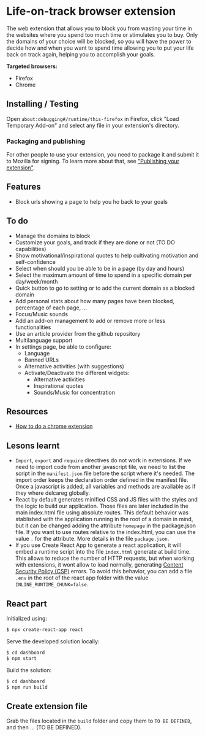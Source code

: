 # Life-on-track browser extension

The web extension that allows you to block you from wasting your time in the websites where you spend too much time or stimulates you to buy. Only the domains of your choice will be blocked, so you will have the power to decide how and when you want to spend time allowing you to put your life back on track again, helping you to accomplish your goals.

**Targeted browsers:**

- Firefox
- Chrome

## Installing / Testing

Open `about:debugging#/runtime/this-firefox` in Firefox, click "Load Temporary Add-on" and select any file in your extension's directory.

### Packaging and publishing

For other people to use your extension, you need to package it and submit it to Mozilla for signing. To learn more about that, see ["Publishing your extension"](https://developer.mozilla.org/en-US/docs/Mozilla/Add-ons/WebExtensions/Publishing_your_WebExtension).

## Features

- Block urls showing a page to help you ho back to your goals

## To do

- Manage the domains to block
- Customize your goals, and track if they are done or not (TO DO capabilities)
- Show motivational/inspirational quotes to help cultivating motivation and self-confidence
- Select when should you be able to be in a page (by day and hours)
- Select the maximum amount of time to spend in a specific domain per day/week/month
- Quick button to go to setting or to add the current domain as a blocked domain
- Add personal stats about how many pages have been blocked, percentage of each page, ...
- Focus/Music sounds
- Add an add-on management to add or remove more or less functionalities
- Use an article provider from the github repository
- Multilanguage support
- In settings page, be able to configure:
  - Language
  - Banned URLs
  - Alternative activities (with suggestions)
  - Activate/Deactivate the different widgets:
    - Alternative activities
    - Inspirational quotes
    - Sounds/Music for concentration

## Resources

- [How to do a chrome extension](https://medium.freecodecamp.org/how-to-create-a-chrome-extension-part-1-ad2a3a77541)

## Lesons learnt

- `Import`, `export` and `require` directives do not work in extensions. If we need to import code from another javascript file, we need to list the script in the `manifest.json` file before the script where it's needed. The import order keeps the declaration order defined in the manifest file. Once a javascript is added, all variables and methods are available as if they where delcareg globally.
- React by default generates minified CSS and JS files with the styles and the logic to build our application. Those files are later included in the main index.html file using absolute routes. This default behavior was stablished with the application running in the root of a domain in mind, but it can be changed adding the attribute `homepage` in the package.json file. If you want to use routes relative to the index.html, you can use the value `.` for the attribute. More details in the file `package.json`.
- If you use Create React App to generate a react application, it will embed a runtime script into the file `index.html` generate at build time. This allows to reduce the number of HTTP requests, but when working with extensions, it wont allow to load normally, generating [Content Security Policy (CSP)](https://developer.mozilla.org/en-US/docs/Mozilla/Add-ons/WebExtensions/Content_Security_Policy) errors. To avoid this behavior, you can add a file `.env` in the root of the react app folder with the value `INLINE_RUNTIME_CHUNK=false`.

## React part

Initialized using:

```bash
$ npx create-react-app react
```

Serve the developed solution locally:

```bash
$ cd dashboard
$ npm start
```

Build the solution:

```bash
$ cd dashboard
$ npm run build
```

## Create extension file

Grab the files located in the `build` folder and copy them to `TO BE DEFINED`, and then ... (TO BE DEFINED).
